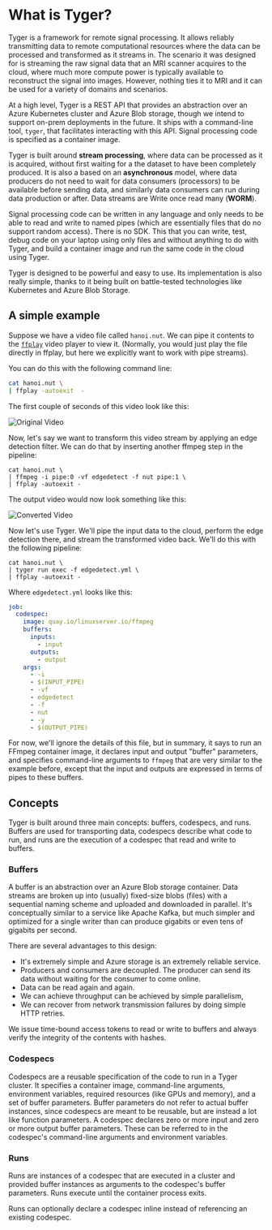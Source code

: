 # What is Tyger?

Tyger is a framework for remote signal processing. It allows reliably
transmitting data to remote computational resources where the data can be processed
and transformed as it streams in. The scenario it was designed for is streaming
the raw signal data that an MRI scanner acquires to the cloud, where much more
compute power is typically available to reconstruct the signal into images.
However, nothing ties it to MRI and it can be used for a variety of domains and
scenarios.

At a high level, Tyger is a REST API that provides an abstraction over an Azure
Kubernetes cluster and Azure Blob storage, though we intend to support on-prem
deployments in the future. It ships with a command-line tool, `tyger`, that
facilitates interacting with this API. Signal processing code is specified as a
container image.

Tyger is built around **stream processing**, where data can be processed as it
is acquired, without first waiting for a the dataset to have been completely
produced. It is also a based on an **asynchronous** model, where data producers
do not need to wait for data consumers (processors) to be available before
sending data, and similarly data consumers can run during data production or
after. Data streams are Write once read many (**WORM**).

Signal processing code can be written in any language and only needs to be able
to read and write to named pipes (which are essentially files that do no support
random access). There is no SDK. This that you can write, test, debug code on
your laptop using only files and without anything to do with Tyger, and build a
container image and run the same code in the cloud using Tyger.

Tyger is designed to be powerful and easy to use. Its implementation is also
really simple, thanks to it being built on battle-tested technologies like
Kubernetes and Azure Blob Storage.

## A simple example

Suppose we have a video file called `hanoi.nut`. We can pipe it contents to the
[`ffplay`](https://ffmpeg.org/ffplay.html) video player to view it. (Normally, you would just
play the file directly in ffplay, but here we explicitly want to work with pipe
streams).

You can do this with the following command line:

```bash
cat hanoi.nut \
| ffplay -autoexit  -
```

The first couple of seconds of this video look like this:

![Original Video](/hanoi.gif)

Now, let's say we want to transform this video stream by applying an edge
detection filter. We can do that by inserting another ffmpeg step in the
pipeline:

```bash:line-numbers{2}
cat hanoi.nut \
| ffmpeg -i pipe:0 -vf edgedetect -f nut pipe:1 \
| ffplay -autoexit -
```

The output video would now look something like this:

![Converted Video](/hanoi_edge.gif)

Now let's use Tyger. We'll pipe the input data to the cloud, perform the edge
detection there, and stream the transformed video back. We'll do this with the
following pipeline:

```bash:line-numbers{2}
cat hanoi.nut \
| tyger run exec -f edgedetect.yml \
| ffplay -autoexit -
```

Where `edgedetect.yml` looks like this:

```yaml
job:
  codespec:
    image: quay.io/linuxserver.io/ffmpeg
    buffers:
      inputs:
        - input
      outputs:
        - output
    args:
      - -i
      - $(INPUT_PIPE)
      - -vf
      - edgedetect
      - -f
      - nut
      - -y
      - $(OUTPUT_PIPE)
```

For now, we'll ignore the details of this file, but in summary, it says to run
an FFmpeg container image, it declares input and output "buffer" parameters, and
specifies command-line arguments to `ffmpeg` that are very similar to the
example before, except that the input and outputs are expressed in terms of
pipes to these buffers.

## Concepts

Tyger is built around three main concepts: buffers, codespecs, and runs. Buffers
are used for transporting data, codespecs describe what code to run, and runs
are the execution of a codespec that read and write to buffers.

### Buffers

A buffer is an abstraction over an Azure Blob storage container. Data streams
are broken up into (usually) fixed-size blobs (files) with a sequential naming
scheme and uploaded and downloaded in parallel. It's conceptually similar to a
service like Apache Kafka, but much simpler and optimized for a single writer
than can produce gigabits or even tens of gigabits per second.

There are several advantages to this design:

- It's extremely simple and Azure storage is an extremely reliable service.
- Producers and consumers are decoupled. The producer can send its data without
  waiting for the consumer to come online.
- Data can be read again and again.
- We can achieve throughput can be achieved by simple parallelism,
- We can recover from network transmission failures by doing simple HTTP
  retries.

We issue time-bound access tokens to read or write to buffers and always verify
the integrity of the contents with hashes.

### Codespecs

Codespecs are a reusable specification of the code to run in a Tyger cluster. It
specifies a container image, command-line arguments, environment variables,
required resources (like GPUs and memory), and a set of buffer parameters.
Buffer parameters do not refer to actual buffer instances, since codespecs are
meant to be reusable, but are instead a lot like function parameters. A codespec
declares zero or more input and zero or more output buffer parameters. These can
be referred to in the codespec's command-line arguments and environment
variables.

### Runs

Runs are instances of a codespec that are executed in a cluster and provided
buffer instances as arguments to the codespec's buffer parameters. Runs execute
until the container process exits.

Runs can optionally declare a codespec inline instead of referencing an existing
codespec.
